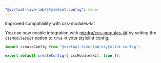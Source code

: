 ```yaml
---
"@virtual-live-lab/stylelint-config": minor
---
```


Improved compatibility with css-modules-kit

You can now enable integration with [mizdra/css-modules-kit](https://github.com/mizdra/css-modules-kit) by setting the `cssModulesKit` option to `true` in your stylelint config.

```ts
import createConfig from "@virtual-live-lab/stylelint-config";

export default createConfig({ cssModulesKit: true });
```
